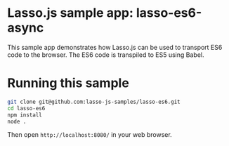 Lasso.js sample app: lasso-es6-async
====================================

This sample app demonstrates how Lasso.js can be used to transport ES6 code to the browser. The ES6 code is transpiled to ES5 using Babel.

# Running this sample

```bash
git clone git@github.com:lasso-js-samples/lasso-es6.git
cd lasso-es6
npm install
node .
```

Then open `http://localhost:8080/` in your web browser.
